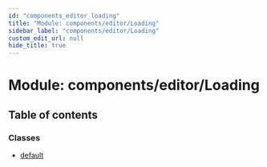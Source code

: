 ```yaml
---
id: "components_editor_loading"
title: "Module: components/editor/Loading"
sidebar_label: "components/editor/Loading"
custom_edit_url: null
hide_title: true
---
```


# Module: components/editor/Loading

## Table of contents

### Classes

- [default](../classes/components_editor_loading.default.md)

